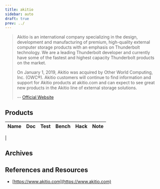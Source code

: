 ```yaml
---
title: akitio
sidebar: auto
draft: true
prev: ../
---
```


> Akitio is an international company specializing in the design,
> development and manufacturing of premium, high-quality external
> computer storage products with an emphasis on Thunderbolt
> technology. We are a leading Thunderbolt developer and currently
> have some of the fastest and highest capacity Thunderbolt products
> on the market.
>
> On January 1, 2019, Akitio was acquired by Other World Computing,
> Inc. (OWC®). Akitio customers will continue to find information and
> support for Akitio products at akitio.com and can expect to see
> great new products in the Akitio line of external storage solutions.
>
> -- [Official Website](https://www.akitio.com/about/company-profile)

## Products

| Name                      | Doc | Test | Bench | Hack | Note |
|---------------------------|-----|------|-------|------|------|
|

## Archives

## References and Resources

 * [https://www.akitio.com](https://www.akitio.com)
